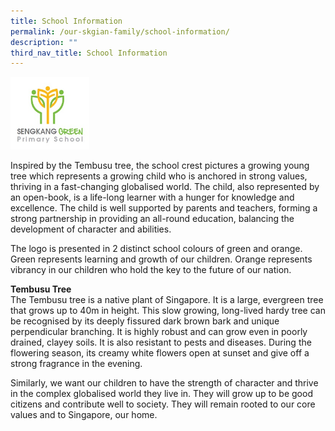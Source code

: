 ```yaml
---
title: School Information
permalink: /our-skgian-family/school-information/
description: ""
third_nav_title: School Information
---
```

<img style="width: 25%;" src="/images/logosmall.jpg" />
<p>Inspired  by the Tembusu tree, the school crest pictures a growing young tree which represents a growing child who is anchored in strong values, thriving in a fast-changing globalised world. The child, also represented by an open-book, is a life-long learner with a hunger for knowledge and excellence. The child is well supported by parents and teachers, forming a strong partnership in providing an all-round education, balancing the development of character and abilities.</p>
<p>The logo is presented in 2 distinct school colours of green and orange. Green represents learning and growth of our children. Orange represents vibrancy in our children who hold the key to the future of our nation.</p>
<p><strong>Tembusu Tree</strong><br>The Tembusu tree is a native plant of Singapore. It is a large, evergreen tree that grows up to 40m in height. This slow growing, long-lived hardy tree can be recognised by its deeply fissured dark brown bark and unique perpendicular branching. It is highly robust and can grow even in poorly drained, clayey soils. It is also resistant to pests and diseases. During the flowering season, its creamy white flowers open at sunset and give off a strong fragrance in the evening.</p>
<p>Similarly, we want our children to have the strength of character and thrive in the complex globalised world they live in. They will grow up to be good citizens and contribute well to society. They will remain rooted to our core values and to Singapore, our home.</p>